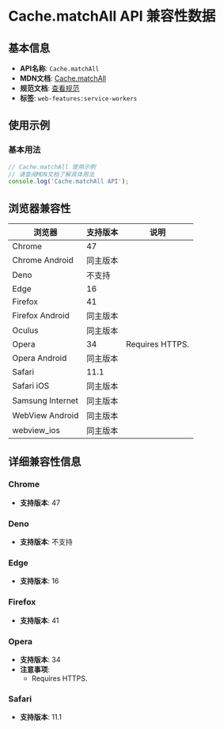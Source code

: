 # Cache.matchAll API 兼容性数据

## 基本信息

- **API名称**: `Cache.matchAll`
- **MDN文档**: [Cache.matchAll](https://developer.mozilla.org/docs/Web/API/Cache/matchAll)
- **规范文档**: [查看规范](https://w3c.github.io/ServiceWorker/#cache-matchall)
- **标签**: `web-features:service-workers`

## 使用示例

### 基本用法

```javascript
// Cache.matchAll 使用示例
// 请查阅MDN文档了解具体用法
console.log('Cache.matchAll API');
```

## 浏览器兼容性

| 浏览器 | 支持版本 | 说明 |
|--------|----------|------|
| Chrome | 47 |  |
| Chrome Android | 同主版本 |  |
| Deno | 不支持 |  |
| Edge | 16 |  |
| Firefox | 41 |  |
| Firefox Android | 同主版本 |  |
| Oculus | 同主版本 |  |
| Opera | 34 | Requires HTTPS. |
| Opera Android | 同主版本 |  |
| Safari | 11.1 |  |
| Safari iOS | 同主版本 |  |
| Samsung Internet | 同主版本 |  |
| WebView Android | 同主版本 |  |
| webview_ios | 同主版本 |  |

## 详细兼容性信息

### Chrome

- **支持版本**: 47

### Deno

- **支持版本**: 不支持

### Edge

- **支持版本**: 16

### Firefox

- **支持版本**: 41

### Opera

- **支持版本**: 34
- **注意事项**:
  - Requires HTTPS.

### Safari

- **支持版本**: 11.1


